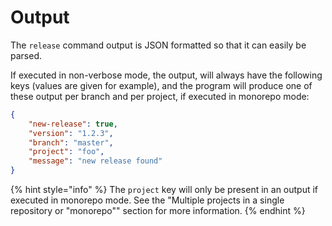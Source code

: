 # Output

The `release` command output is JSON formatted so that it can easily be parsed.

If executed in non-verbose mode, the output, will always have the following keys (values are given for example), and the program will produce one of these output per branch and per project, if executed in monorepo mode:

```json
{
    "new-release": true,
    "version": "1.2.3",
    "branch": "master",
    "project": "foo",
    "message": "new release found"
}
```

{% hint style="info" %}
The `project` key will only be present in an output if executed in monorepo mode. See the "Multiple projects in a single repository or "monorepo"" section for more information.
{% endhint %}
